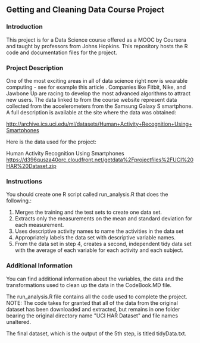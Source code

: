 ## Getting and Cleaning Data Course Project

### Introduction
This project is for a Data Science course offered as a MOOC by Coursera and taught by professors from Johns Hopkins.
This repository hosts the R code and documentation files for the project.  

### Project Description
One of the most exciting areas in all of data science right now is wearable computing - see for example this article . Companies like Fitbit, Nike, and Jawbone Up are racing to develop the most advanced algorithms to attract new users. The data linked to from the course website represent data collected from the accelerometers from the Samsung Galaxy S smartphone. A full description is available at the site where the data was obtained: 

http://archive.ics.uci.edu/ml/datasets/Human+Activity+Recognition+Using+Smartphones 

Here is the data used for the project: 

Human Activity Recognition Using Smartphones
https://d396qusza40orc.cloudfront.net/getdata%2Fprojectfiles%2FUCI%20HAR%20Dataset.zip 

### Instructions
You should create one R script called run_analysis.R that does the following.:

1.  Merges the training and the test sets to create one data set.
2.  Extracts only the measurements on the mean and standard deviation for each measurement. 
3.  Uses descriptive activity names to name the activities in the data set
4.  Appropriately labels the data set with descriptive variable names. 
5.  From the data set in step 4, creates a second, independent tidy data set with the average of each variable for each          activity and each subject.
  
### Additional Information
You can find additional information about the variables, the data and the transformations used to clean up the data in the CodeBook.MD file.

The run_analysis.R file contains all the code used to complete the project.  
NOTE:  The code takes for granted that all of the data from the original dataset has been downloaded and extracted, but remains in one folder bearing the original directory name "UCI HAR Dataset" and file names unaltered.

The final dataset, which is the output of the 5th step, is titled tidyData.txt.
